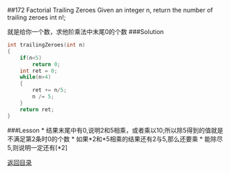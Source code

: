 ##172 Factorial Trailing Zeroes
Given an integer n, return the number of trailing zeroes int n!;

就是给你一个数，求他阶乘法中末尾0的个数
###Solution
```C
int trailingZeroes(int n)
{
    if(n<5)
        return 0;
    int ret = 0;
    while(n>4)
    {
        ret += n/5;
        n /= 5;
    }
    return ret;
}
```
###Lesson
* 
结果末尾中有0,说明2和5相乘，或者乘以10;所以除5得到的值就是不满足第2条时0的个数
* 
如果\*2和\*5相乘的结果还有2与5,那么还要乘
* 
能除尽5,则说明一定还有[*2]


[返回目录](README.md)